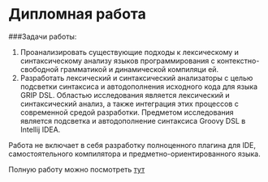 # Дипломная работа

###Задачи работы:

1) Проанализировать существующие подходы к лексическому
и синтаксическому анализу языков программирования с контекстно-
свободной грамматикой и динамической компиляци
ей.
2) Разработать лексический и синтаксический анализаторы с целью подсветки синтаксиса и автодополнения исходного кода для языка
GRIP DSL.
Областью исследования является лексический и синтаксический
анализ, а также интеграция этих процессов с современной средой разработки. Предметом исследования является подсветка и автодополнение
синтаксиса Groovy DSL в Intellij IDEA.

Работа не включает в себя разработку полноценного плагина для IDE,
самостоятельного компилятора и предметно-ориентированного языка.

Полную работу можно посмотреть [тут](diploma.pdf)
